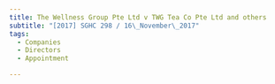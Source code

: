 ```yaml
---
title: The Wellness Group Pte Ltd v TWG Tea Co Pte Ltd and others 
subtitle: "[2017] SGHC 298 / 16\_November\_2017"
tags:
  - Companies
  - Directors
  - Appointment

---
```


